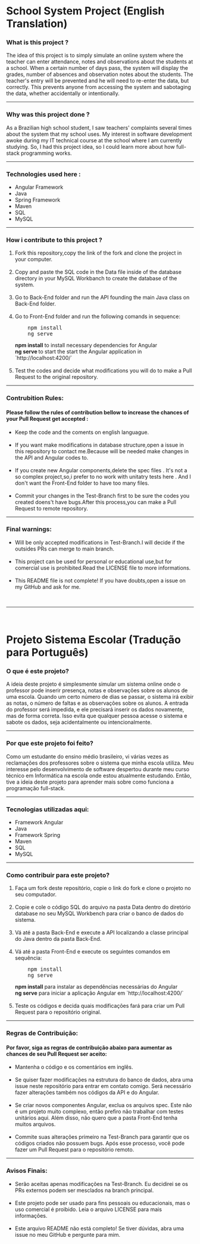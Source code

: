 <h1>School System Project (English Translation)</h1>


<h3>What is this project ?</h3>

<p>The idea of ​​this project is to simply simulate an online system where the teacher can enter attendance, notes and observations about the students at a school. When a certain number of days pass, the system will display the grades, number of absences and observation notes about the students. The teacher's entry will be prevented and he will need to re-enter the data, but correctly. This prevents anyone from accessing the system and sabotaging the data, whether accidentally or intentionally. </p>

<hr>

<h3>Why was this project done ?</h3>

<p>As a Brazilian high school student, I saw teachers' complaints several times about the system that my school uses. My interest in software development awoke during my IT technical course at the school where I am currently studying. So, I had this project idea, so I could learn more about how full-stack programming works.</p>

<hr>

<h3>Technologies used here :</h3>

<ul>
    <li>Angular Framework</li>
    <li>Java</li>
    <li>Spring Framework</li>
    <li>Maven</li>
    <li>SQL</li>
    <li>MySQL</li>
</ul>

<hr>

<h3>How i contribute to this project ?</h3>


<ol>
    <li>Fork this repository,copy the link of the fork and clone the project in your computer.</li>
    <br>
    <li>Copy and paste the SQL code in the Data file inside of the database directory in your MySQL Workbanch to create the database of the system.</li>
    <br>
    <li>Go to Back-End folder and run the API founding the main Java class on Back-End folder.</li>
    <br>
    <li>Go to Front-End folder and run the following comands in sequence: 
    <pre>
    npm install
    ng serve</pre> <strong>npm install</strong>  to install necessary dependencies for Angular <br>
    <strong>ng serve </strong> to start the start the Angular application in `http://localhost:4200/`
    </li>
    <br>
    <li>Test the codes and decide what modifications you will do to make a Pull Request to the original repository.</li>

</ol>

<hr>

<h3>Contrubition Rules:</h3>

<h4>Please follow the rules of contribution bellow to increase the chances of your Pull Request get accepted : </h4>

<ul>
    <li>Keep the code and the coments on english languague.</li>
    <br>
    <li>If you want make modifications in database structure,open a issue in this repository to contact me.Because will be needed make changes in the API and Angular codes to.</li>
    <br>
    <li>If you create new Angular components,delete the spec files . It's not a so complex project,so,i prefer to no work with unitatry tests here . And I don't want the Front-End folder to have too many files.</li>
    <br>
    <li>Commit your changes in the Test-Branch first to be sure the codes you created doens't have bugs.After this process,you can make a Pull Request to remote repository.</li>
</ul>

<hr>

<h3>Final warnings:</h3>

<ul>
    <li>Will be only accepted modifications in Test-Branch.I will decide if the outsides PRs can merge to main branch.</li>
    <br>
    <li>This project can be used for personal or educational use,but for comercial use is prohibited.Read the LICENSE file to more informations.</li>
    <br>
    <li>This README file is not complete! If you have doubts,open a issue on my GitHub and ask for me.</li>
</ul>

<br/>

<hr>

<br/>

<h1>Projeto Sistema Escolar (Tradução para Português)</h1>

<h3>O que é este projeto?</h3>

<p>A ideia deste projeto é simplesmente simular um sistema online onde o professor pode inserir presença, notas e observações sobre os alunos de uma escola. Quando um certo número de dias se passar, o sistema irá exibir as notas, o número de faltas e as observações sobre os alunos. A entrada do professor será impedida, e ele precisará inserir os dados novamente, mas de forma correta. Isso evita que qualquer pessoa acesse o sistema e sabote os dados, seja acidentalmente ou intencionalmente.</p>

<hr>

<h3>Por que este projeto foi feito?</h3>

<p>Como um estudante do ensino médio brasileiro, vi várias vezes as reclamações dos professores sobre o sistema que minha escola utiliza. Meu interesse pelo desenvolvimento de software despertou durante meu curso técnico em Informática na escola onde estou atualmente estudando. Então, tive a ideia deste projeto para aprender mais sobre como funciona a programação full-stack.</p>

<hr>

<h3>Tecnologias utilizadas aqui:</h3>

<ul>
    <li>Framework Angular</li>
    <li>Java</li>
    <li>Framework Spring</li>
    <li>Maven</li>
    <li>SQL</li>
    <li>MySQL</li>
</ul>

<hr>

<h3>Como contribuir para este projeto?</h3>

<ol>
    <li>Faça um fork deste repositório, copie o link do fork e clone o projeto no seu computador.</li>
    <br>
    <li>Copie e cole o código SQL do arquivo na pasta Data dentro do diretório database no seu MySQL Workbench para criar o banco de dados do sistema.</li>
    <br>
    <li>Vá até a pasta Back-End e execute a API localizando a classe principal do Java dentro da pasta Back-End.</li>
    <br>
    <li>Vá até a pasta Front-End e execute os seguintes comandos em sequência: 
    <pre>
    npm install
    ng serve</pre> <strong>npm install</strong> para instalar as dependências necessárias do Angular <br>
    <strong>ng serve</strong> para iniciar a aplicação Angular em `http://localhost:4200/`
    </li>
    <br>
    <li>Teste os códigos e decida quais modificações fará para criar um Pull Request para o repositório original.</li>
</ol>

<hr>

<h3>Regras de Contribuição:</h3>

<h4>Por favor, siga as regras de contribuição abaixo para aumentar as chances de seu Pull Request ser aceito:</h4>

<ul>
    <li>Mantenha o código e os comentários em inglês.</li>
    <br>
    <li>Se quiser fazer modificações na estrutura do banco de dados, abra uma issue neste repositório para entrar em contato comigo. Será necessário fazer alterações também nos códigos da API e do Angular.</li>
    <br>
    <li>Se criar novos componentes Angular, exclua os arquivos spec. Este não é um projeto muito complexo, então prefiro não trabalhar com testes unitários aqui. Além disso, não quero que a pasta Front-End tenha muitos arquivos.</li>
    <br>
    <li>Commite suas alterações primeiro na Test-Branch para garantir que os códigos criados não possuem bugs. Após esse processo, você pode fazer um Pull Request para o repositório remoto.</li>
</ul>

<hr>

<h3>Avisos Finais:</h3>

<ul>
    <li>Serão aceitas apenas modificações na Test-Branch. Eu decidirei se os PRs externos podem ser mesclados na branch principal.</li>
    <br>
    <li>Este projeto pode ser usado para fins pessoais ou educacionais, mas o uso comercial é proibido. Leia o arquivo LICENSE para mais informações.</li>
    <br>
    <li>Este arquivo README não está completo! Se tiver dúvidas, abra uma issue no meu GitHub e pergunte para mim.</li>
</ul>
